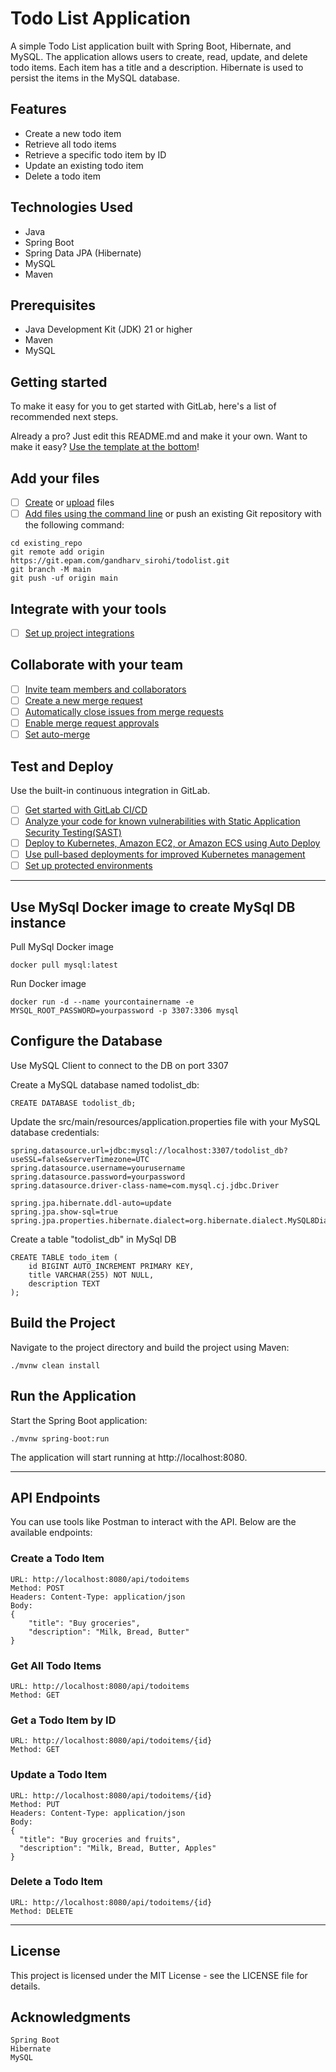# Todo List Application

A simple Todo List application built with Spring Boot, Hibernate, and MySQL. The application allows users to create, read, update, and delete todo items. Each item has a title and a description. Hibernate is used to persist the items in the MySQL database.

## Features

- Create a new todo item
- Retrieve all todo items
- Retrieve a specific todo item by ID
- Update an existing todo item
- Delete a todo item


## Technologies Used

- Java
- Spring Boot
- Spring Data JPA (Hibernate)
- MySQL
- Maven

## Prerequisites

- Java Development Kit (JDK) 21 or higher
- Maven
- MySQL

## Getting started

To make it easy for you to get started with GitLab, here's a list of recommended next steps.

Already a pro? Just edit this README.md and make it your own. Want to make it easy? [Use the template at the bottom](#editing-this-readme)!

## Add your files

- [ ] [Create](https://docs.gitlab.com/ee/user/project/repository/web_editor.html#create-a-file) or [upload](https://docs.gitlab.com/ee/user/project/repository/web_editor.html#upload-a-file) files
- [ ] [Add files using the command line](https://docs.gitlab.com/ee/gitlab-basics/add-file.html#add-a-file-using-the-command-line) or push an existing Git repository with the following command:

```
cd existing_repo
git remote add origin https://git.epam.com/gandharv_sirohi/todolist.git
git branch -M main
git push -uf origin main
```

## Integrate with your tools

- [ ] [Set up project integrations](https://git.epam.com/gandharv_sirohi/todolist/-/settings/integrations)

## Collaborate with your team

- [ ] [Invite team members and collaborators](https://docs.gitlab.com/ee/user/project/members/)
- [ ] [Create a new merge request](https://docs.gitlab.com/ee/user/project/merge_requests/creating_merge_requests.html)
- [ ] [Automatically close issues from merge requests](https://docs.gitlab.com/ee/user/project/issues/managing_issues.html#closing-issues-automatically)
- [ ] [Enable merge request approvals](https://docs.gitlab.com/ee/user/project/merge_requests/approvals/)
- [ ] [Set auto-merge](https://docs.gitlab.com/ee/user/project/merge_requests/merge_when_pipeline_succeeds.html)

## Test and Deploy

Use the built-in continuous integration in GitLab.

- [ ] [Get started with GitLab CI/CD](https://docs.gitlab.com/ee/ci/quick_start/index.html)
- [ ] [Analyze your code for known vulnerabilities with Static Application Security Testing(SAST)](https://docs.gitlab.com/ee/user/application_security/sast/)
- [ ] [Deploy to Kubernetes, Amazon EC2, or Amazon ECS using Auto Deploy](https://docs.gitlab.com/ee/topics/autodevops/requirements.html)
- [ ] [Use pull-based deployments for improved Kubernetes management](https://docs.gitlab.com/ee/user/clusters/agent/)
- [ ] [Set up protected environments](https://docs.gitlab.com/ee/ci/environments/protected_environments.html)

***

## Use MySql Docker image to create MySql DB instance

Pull MySql Docker image 
```
docker pull mysql:latest
```

Run Docker image
```
docker run -d --name yourcontainername -e MYSQL_ROOT_PASSWORD=yourpassword -p 3307:3306 mysql
```


## Configure the Database

Use MySQL Client to connect to the DB on port 3307

Create a MySQL database named todolist_db:
```
CREATE DATABASE todolist_db;
```

Update the src/main/resources/application.properties file with your MySQL database credentials:

```
spring.datasource.url=jdbc:mysql://localhost:3307/todolist_db?useSSL=false&serverTimezone=UTC
spring.datasource.username=yourusername
spring.datasource.password=yourpassword
spring.datasource.driver-class-name=com.mysql.cj.jdbc.Driver

spring.jpa.hibernate.ddl-auto=update
spring.jpa.show-sql=true
spring.jpa.properties.hibernate.dialect=org.hibernate.dialect.MySQL8Dialect
```

Create a table "todolist_db" in MySql DB

```
CREATE TABLE todo_item (
    id BIGINT AUTO_INCREMENT PRIMARY KEY,
    title VARCHAR(255) NOT NULL,
    description TEXT
);
```

## Build the Project

Navigate to the project directory and build the project using Maven:

```
./mvnw clean install
```

## Run the Application

Start the Spring Boot application:

```
./mvnw spring-boot:run
```
The application will start running at http://localhost:8080.

***

## API Endpoints

You can use tools like Postman to interact with the API. Below are the available endpoints:

### Create a Todo Item

    URL: http://localhost:8080/api/todoitems
    Method: POST
    Headers: Content-Type: application/json
    Body: 
    {
        "title": "Buy groceries",
        "description": "Milk, Bread, Butter"
    }        

### Get All Todo Items

    URL: http://localhost:8080/api/todoitems
    Method: GET

### Get a Todo Item by ID

    URL: http://localhost:8080/api/todoitems/{id}
    Method: GET

### Update a Todo Item

    URL: http://localhost:8080/api/todoitems/{id}
    Method: PUT
    Headers: Content-Type: application/json
    Body:
    {
      "title": "Buy groceries and fruits",
      "description": "Milk, Bread, Butter, Apples"
    }

### Delete a Todo Item

    URL: http://localhost:8080/api/todoitems/{id}
    Method: DELETE


***

## License

This project is licensed under the MIT License - see the LICENSE file for details.

## Acknowledgments

    Spring Boot
    Hibernate
    MySQL
